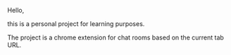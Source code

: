 Hello,

this is a personal project for learning purposes.

The project is a chrome extension for chat rooms based on the current tab URL.